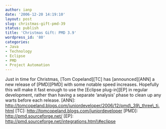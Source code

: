 ```yaml
---
author: ianp
date: '2006-12-20 14:19:10'
layout: post
slug: christmas-gift-pmd-39
status: publish
title: 'Christmas Gift: PMD 3.9'
wordpress_id: '80'
categories:
- Java
- Technology
- Eclipse
- PMD
- Project Automation
---
```


Just in time for Christmas, [Tom Copeland][TC] has [announced][ANN] a
new release of [PMD][PMD] with some notable speed increases. Hopefully
this will make it fast enough to use the [Eclipse plug-in][EP] in
regular development, rather than having a separate ‘analysis’ phase to
clean up any warts before each release. [ANN]:
http://tomcopeland.blogs.com/juniordeveloper/2006/12/pmd\_39\_three\_ti.html
[TC]: http://tomcopeland.blogs.com/juniordeveloper [PMD]:
http://pmd.sourceforge.net/ [EP]:
http://pmd.sourceforge.net/integrations.html\#eclipse
